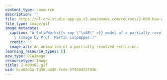 ```yaml
---
content_type: resource
description: ''
file: https://ol-ocw-studio-app-qa.s3.amazonaws.com/courses/2-000-how-and-why-machines-work-spring-2002/bca02d3a7d36b448fcde27950d22f93b_2-000s02.gif
file_type: image/gif
image_metadata:
  caption: "A SolidWorks{{< sup \"\xAE\" >}} model of a partially revolved extrusion.\
    \ (Image by Prof. Martin Culpepper.)"
  credit: ''
  image-alt: An animation of a partially revolved extrusion.
learning_resource_types: []
ocw_type: OCWImage
resourcetype: Image
title: 2-000s02.gif
uid: bca02d3a-7d36-b448-fcde-27950d22f93b
---
```

